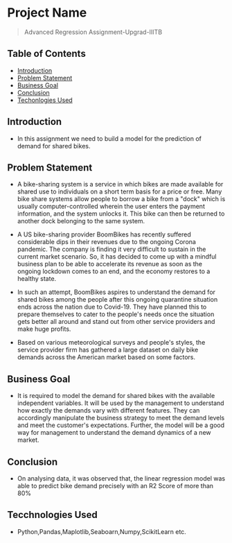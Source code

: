 # Project Name
>Advanced Regression Assignment-Upgrad-IIITB


## Table of Contents
* [Introduction](#introduction)
* [Problem Statement](#problem-statement)
* [Business Goal](#business-goal)
* [Conclusion](#Conclusion)
* [Techonlogies Used](#technologies)
<!-- You can include any other section that is pertinent to your problem -->

## Introduction
- In this assignment we need to build a model for the prediction of demand for shared bikes.

## Problem Statement
- A bike-sharing system is a service in which bikes are made available for shared use to individuals on a short term basis for a price or free. Many bike share systems allow people to borrow a bike from a "dock" which is usually computer-controlled wherein the user enters the payment information, and the system unlocks it. This bike can then be returned to another dock belonging to the same system.

- A US bike-sharing provider BoomBikes has recently suffered considerable dips in their revenues due to the ongoing Corona pandemic. The company is finding it very difficult to sustain in the current market scenario. So, it has decided to come up with a mindful business plan to be able to accelerate its revenue as soon as the ongoing lockdown comes to an end, and the economy restores to a healthy state.

- In such an attempt, BoomBikes aspires to understand the demand for shared bikes among the people after this ongoing quarantine situation ends across the nation due to Covid-19. They have planned this to prepare themselves to cater to the people's needs once the situation gets better all around and stand out from other service providers and make huge profits.

- Based on various meteorological surveys and people's styles, the service provider firm has gathered a large dataset on daily bike demands across the American market based on some factors.

## Business Goal
- It is required to model the demand for shared bikes with the available independent variables. It will be used by the management to understand how exactly the demands vary with different features. They can accordingly manipulate the business strategy to meet the demand levels and meet the customer's expectations. Further, the model will be a good way for management to understand the demand dynamics of a new market.

## Conclusion
- On analysing data, it was observed that, the linear regression model was able to predict bike demand precisely with an R2 Score of more than 80%

## Tecchnologies Used
- Python,Pandas,Maplotlib,Seaboarn,Numpy,ScikitLearn etc.

